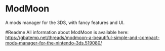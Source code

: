 # ModMoon
A mods manager for the 3DS, with fancy features and UI.

#Readme
All information about ModMoon is available here: https://gbatemp.net/threads/modmoon-a-beautiful-simple-and-compact-mods-manager-for-the-nintendo-3ds.519080/
